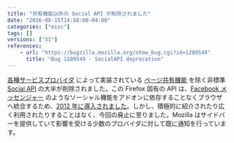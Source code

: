 ```yaml
---
title: "共有機能以外の Social API が削除されました"
date: "2016-08-15T14:58:00-04:00"
categories: ["misc"]
tags: []
versions: ["51"]
references:
    - url: "https://bugzilla.mozilla.org/show_bug.cgi?id=1289549"
      title: "Bug 1289549 - SocialAPI deprecation"
---
```

[各種サービスプロバイダ](https://activations.cdn.mozilla.net/ja/) によって実装されている [ページ共有機能](https://developer.mozilla.org/ja/docs/Mozilla/Projects/Social_API/Share) を除く非標準 [Social API](https://developer.mozilla.org/ja/docs/Mozilla/Projects/Social_API) の大半が削除されました。この Firefox 固有の API は、[Facebook メッセンジャー](https://www.mozilla.jp/blog/entry/10050/) のようなソーシャル機能をアドオンに依存することなくブラウザへ統合するため、[2012 年に導入されました](https://blog.mozilla.org/labs/2012/03/experimenting-with-social-features-in-firefox/)。しかし、積極的に紹介されたり広く利用されたりすることはなく、今回の廃止に至りました。Mozilla はサイドバーを提供していて影響を受ける少数のプロバイダに対して既に通知を行っています。
